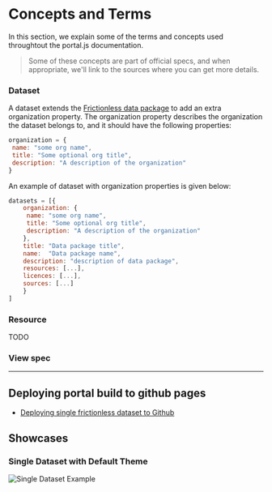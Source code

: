 # Concepts and Terms

In this section, we explain some of the terms and concepts used throughtout the portal.js documentation. 

> Some of these concepts are part of official specs, and when appropriate, we'll link to the sources where you can get more details. 

### Dataset

A dataset extends the [Frictionless data package](https://specs.frictionlessdata.io/data-package/#metadata) to add an extra organization property. The organization property describes the organization the dataset belongs to, and it should have the following properties:

```javascript
organization = {
 name: "some org name",
 title: "Some optional org title",
 description: "A description of the organization"
}
```

An example of dataset with organization properties is given below:

```javascript
datasets = [{
    organization: {
     name: "some org name",
     title: "Some optional org title",
     description: "A description of the organization"
    },
    title: "Data package title",
    name:  "Data package name",
    description: "description of data package",
    resources: [...],
    licences: [...],
    sources: [...]
    }
]
```

### Resource

TODO

### View spec

---

## Deploying portal build to github pages

* [Deploying single frictionless dataset to Github](./scripts/README.md)

## Showcases

### Single Dataset with Default Theme

![Single Dataset Example](./examples/dataset-frictionless/assets/demo.gif)
